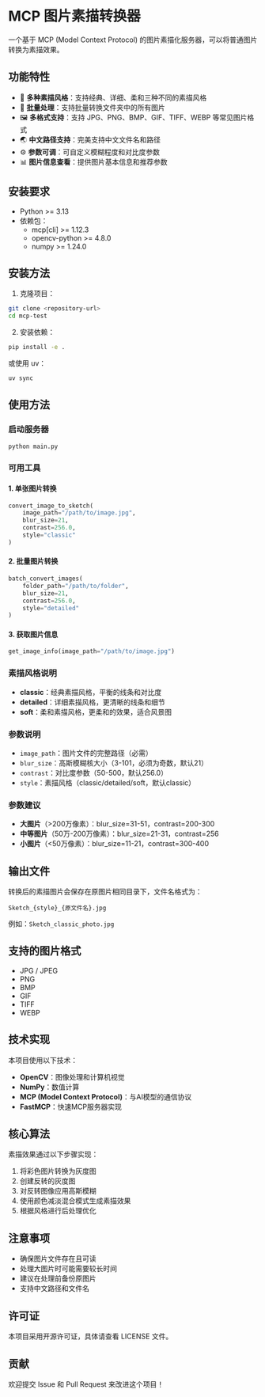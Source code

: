 # MCP 图片素描转换器

一个基于 MCP (Model Context Protocol) 的图片素描化服务器，可以将普通图片转换为素描效果。

## 功能特性

- 🎨 **多种素描风格**：支持经典、详细、柔和三种不同的素描风格
- 📁 **批量处理**：支持批量转换文件夹中的所有图片
- 🖼️ **多格式支持**：支持 JPG、PNG、BMP、GIF、TIFF、WEBP 等常见图片格式
- 🌏 **中文路径支持**：完美支持中文文件名和路径
- ⚙️ **参数可调**：可自定义模糊程度和对比度参数
- 📊 **图片信息查看**：提供图片基本信息和推荐参数

## 安装要求

- Python >= 3.13
- 依赖包：
  - mcp[cli] >= 1.12.3
  - opencv-python >= 4.8.0
  - numpy >= 1.24.0

## 安装方法

1. 克隆项目：
```bash
git clone <repository-url>
cd mcp-test
```

2. 安装依赖：
```bash
pip install -e .
```

或使用 uv：
```bash
uv sync
```

## 使用方法

### 启动服务器

```bash
python main.py
```

### 可用工具

#### 1. 单张图片转换
```python
convert_image_to_sketch(
    image_path="/path/to/image.jpg",
    blur_size=21,
    contrast=256.0,
    style="classic"
)
```

#### 2. 批量图片转换
```python
batch_convert_images(
    folder_path="/path/to/folder",
    blur_size=21,
    contrast=256.0,
    style="detailed"
)
```

#### 3. 获取图片信息
```python
get_image_info(image_path="/path/to/image.jpg")
```

### 素描风格说明

- **classic**：经典素描风格，平衡的线条和对比度
- **detailed**：详细素描风格，更清晰的线条和细节
- **soft**：柔和素描风格，更柔和的效果，适合风景图

### 参数说明

- `image_path`：图片文件的完整路径（必需）
- `blur_size`：高斯模糊核大小（3-101，必须为奇数，默认21）
- `contrast`：对比度参数（50-500，默认256.0）
- `style`：素描风格（classic/detailed/soft，默认classic）

### 参数建议

- **大图片**（>200万像素）：blur_size=31-51，contrast=200-300
- **中等图片**（50万-200万像素）：blur_size=21-31，contrast=256
- **小图片**（<50万像素）：blur_size=11-21，contrast=300-400

## 输出文件

转换后的素描图片会保存在原图片相同目录下，文件名格式为：
```
Sketch_{style}_{原文件名}.jpg
```

例如：`Sketch_classic_photo.jpg`

## 支持的图片格式

- JPG / JPEG
- PNG
- BMP
- GIF
- TIFF
- WEBP

## 技术实现

本项目使用以下技术：

- **OpenCV**：图像处理和计算机视觉
- **NumPy**：数值计算
- **MCP (Model Context Protocol)**：与AI模型的通信协议
- **FastMCP**：快速MCP服务器实现

## 核心算法

素描效果通过以下步骤实现：
1. 将彩色图片转换为灰度图
2. 创建反转的灰度图
3. 对反转图像应用高斯模糊
4. 使用颜色减淡混合模式生成素描效果
5. 根据风格进行后处理优化

## 注意事项

- 确保图片文件存在且可读
- 处理大图片时可能需要较长时间
- 建议在处理前备份原图片
- 支持中文路径和文件名

## 许可证

本项目采用开源许可证，具体请查看 LICENSE 文件。

## 贡献

欢迎提交 Issue 和 Pull Request 来改进这个项目！